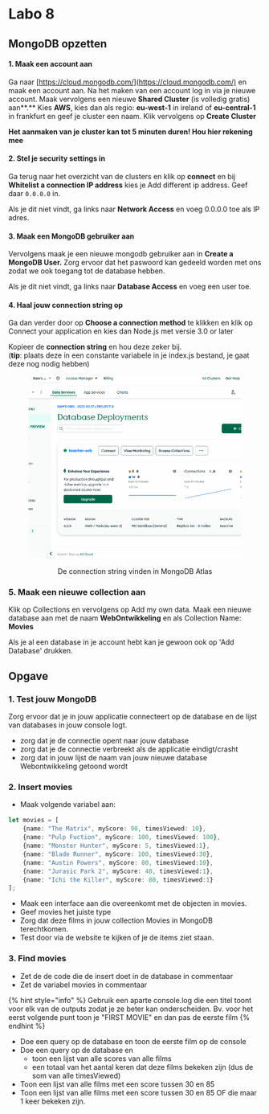 # Labo 8



## MongoDB opzetten

#### 1. Maak een account aan

Ga naar [https://cloud.mongodb.com/](https://cloud.mongodb.com/) en maak een account aan. Na het maken van een account log in via je nieuwe account. Maak vervolgens een nieuwe **Shared Cluster** (is volledig gratis) aan**.**  Kies **AWS**, kies dan als regio: **eu-west-1** in ireland of **eu-central-1** in frankfurt en geef je cluster een naam. Klik vervolgens op **Create Cluster**

**Het aanmaken van je cluster kan tot 5 minuten duren! Hou hier rekening mee**

#### 2. Stel je security settings in

Ga terug naar het overzicht van de clusters en klik op **connect** en bij **Whitelist a connection IP address** kies je Add different ip address. Geef daar `0.0.0.0` in.&#x20;

Als je dit niet vindt, ga links naar **Network Access** en voeg 0.0.0.0 toe als IP adres.

#### 3. Maak een MongoDB gebruiker aan

Vervolgens maak je een nieuwe mongodb gebruiker aan in **Create a MongoDB User.** Zorg ervoor dat het paswoord kan gedeeld worden met ons zodat we ook toegang tot de database hebben.&#x20;

Als je dit niet vindt, ga links naar **Database Access** en voeg een user toe.

#### 4. Haal jouw connection string op

Ga dan verder door op **Choose a connection method** te klikken en klik op Connect your application en kies dan Node.js met versie 3.0 or later

Kopieer de **connection string** en hou deze zeker bij. \
(**tip**: plaats deze in een constante variabele in je index.js bestand, je gaat deze nog nodig hebben)

<div align="center">

<figure><img src="../../.gitbook/assets/mongo-db-uri.gif" alt=""><figcaption><p>De connection string vinden in MongoDB Atlas</p></figcaption></figure>

</div>

### **5**. Maak een nieuwe collection aan

Klik op Collections en vervolgens op Add my own data. Maak een nieuwe database aan met de naam **WebOntwikkeling** en als Collection Name: **Movies**

Als je al een database in je account hebt kan je gewoon ook op 'Add Database' drukken.

## Opgave

### 1. Test jouw MongoDB

Zorg ervoor dat je in jouw applicatie connecteert op de database en de lijst van databases in jouw console logt.&#x20;

* zorg dat je  de connectie opent naar jouw database
* zorg dat je de connectie verbreekt als de applicatie eindigt/crasht
* zorg dat in jouw lijst de naam van jouw nieuwe database Webontwikkeling getoond wordt&#x20;

### 2. Insert movies

* Maak volgende variabel aan:

```typescript
let movies = [
    {name: "The Matrix", myScore: 90, timesViewed: 10},
    {name: "Pulp Fuction", myScore: 100, timesViewed: 100},
    {name: "Monster Hunter", myScore: 5, timesViewed:1},
    {name: "Blade Runner", myScore: 100, timesViewed:30},
    {name: "Austin Powers", myScore: 80, timesViewed:10},
    {name: "Jurasic Park 2", myScore: 40, timesViewed:1},
    {name: "Ichi the Killer", myScore: 80, timesViewed:1}
];
```

* Maak een interface aan die overeenkomt met de objecten in movies.&#x20;
* Geef movies het juiste type
* Zorg dat deze films in jouw collection Movies in MongoDB terechtkomen.
* Test door via de website te kijken of je de items ziet staan.

### 3. Find movies

* Zet de de code die de insert doet in de database in commentaar
* Zet de variabel movies in commentaar

{% hint style="info" %}
Gebruik een aparte console.log die een titel toont voor elk van de outputs zodat je ze beter kan onderscheiden. Bv. voor het eerst volgende punt toon je "FIRST MOVIE" en dan pas de eerste film
{% endhint %}

* Doe een query op de database en toon de eerste film op de console
* Doe een  query op de database en&#x20;
  * toon een lijst van alle scores van alle films
  * een totaal van het aantal keren dat deze films bekeken zijn (dus de som van alle timesViewed)
* Toon een lijst van alle films met een score tussen 30 en 85
* Toon een lijst van alle films met een score tussen 30 en 85 OF die maar 1 keer bekeken zijn.

